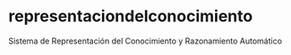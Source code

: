 # representaciondelconocimiento
Sistema de Representación del Conocimiento y Razonamiento Automático
